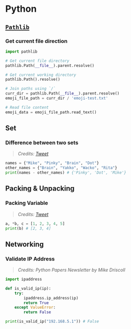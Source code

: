 # Python

## [`Pathlib`](https://docs.python.org/3/library/pathlib.html)

### Get current file direction

```py
import pathlib

# Get current file directory
pathlib.Path(__file__).parent.resolve()

# Get current working directory
pathlib.Path().resolve()

# Join paths using `/`
curr_dir = pathlib.Path(__file__).parent.resolve()
emoji_file_path = curr_dir / 'emoji-test.txt'

# Read file content
emoji_data = emoji_file_path.read_text()
```

## Set

### Difference between two sets

> _Credits: [Tweet](https://twitter.com/driscollis/status/1701883431540687021/photo/1)_

```py
names = {"Mike", "Pinky", "Brain", "Dot"}
other_names = {"Brain", "Yakko", "Wacko", "Rita"}
print(names - other_names) # {'Pinky', 'Dot', 'Mike'}
```

## Packing & Unpacking

### Packing Variable

> _Credits: [Tweet](https://twitter.com/TeachMePy/status/1694687499090575564)_

```py
a, *b, c = [1, 2, 3, 4, 5]
print(b) # [2, 3, 4]
```

## Networking

### Validate IP Address

> _Credits: Python Papers Newsletter by Mike Driscoll_

```py
import ipaddress

def is_valid_ip(ip):
    try:
        ipaddress.ip_address(ip)
        return True
    except ValueError:
        return False

print(is_valid_ip("192.168.5.1")) # False
```
